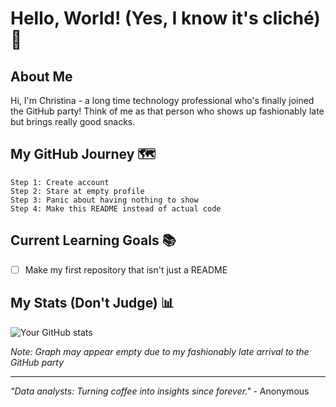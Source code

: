 # Hello, World! (Yes, I know it's cliché) 👋

## About Me

Hi, I'm Christina - a long time technology professional who's finally joined the GitHub party! Think of me as that person who shows up fashionably late but brings really good snacks.

## My GitHub Journey 🗺️

```
Step 1: Create account
Step 2: Stare at empty profile
Step 3: Panic about having nothing to show
Step 4: Make this README instead of actual code
```

## Current Learning Goals 📚

- [ ] Make my first repository that isn't just a README

## My Stats (Don't Judge) 📊

![Your GitHub stats](https://github-readme-stats.vercel.app/api?username=ChristinaMH&show_icons=true&theme=radical)

*Note: Graph may appear empty due to my fashionably late arrival to the GitHub party*

---

*"Data analysts: Turning coffee into insights since forever."* - Anonymous
